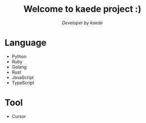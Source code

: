 <h1 align="center">Welcome to kaede project :)</h1>
<p align="center">
  <em>Developer by kaede</em>
</p>

# Language
- Python
- Ruby
- Golang
- Rust
- JavaScript
- TypeScript

# Tool
- Cursor